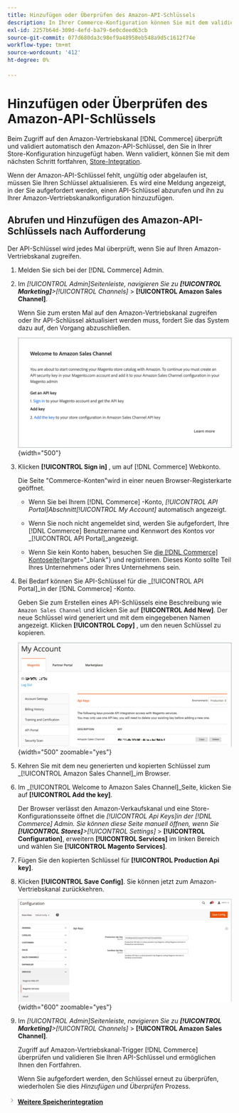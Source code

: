 ```yaml
---
title: Hinzufügen oder Überprüfen des Amazon-API-Schlüssels
description: In Ihrer Commerce-Konfiguration können Sie mit dem validierten Amazon-API-Schlüssel Ihre Stores in Ihr Amazon Seller-Konto integrieren.
exl-id: 2257b64d-309d-4efd-ba79-6e0cdeed63cb
source-git-commit: 077d680da3c98ef9a48958eb548a9d5c1612f74e
workflow-type: tm+mt
source-wordcount: '412'
ht-degree: 0%

---
```


# Hinzufügen oder Überprüfen des Amazon-API-Schlüssels

Beim Zugriff auf den Amazon-Vertriebskanal [!DNL Commerce] überprüft und validiert automatisch den Amazon-API-Schlüssel, den Sie in Ihrer Store-Konfiguration hinzugefügt haben. Wenn validiert, können Sie mit dem nächsten Schritt fortfahren, [Store-Integration](./store-integration.md).

Wenn der Amazon-API-Schlüssel fehlt, ungültig oder abgelaufen ist, müssen Sie Ihren Schlüssel aktualisieren. Es wird eine Meldung angezeigt, in der Sie aufgefordert werden, einen API-Schlüssel abzurufen und ihn zu Ihrer Amazon-Vertriebskanalkonfiguration hinzuzufügen.

## Abrufen und Hinzufügen des Amazon-API-Schlüssels nach Aufforderung

Der API-Schlüssel wird jedes Mal überprüft, wenn Sie auf Ihren Amazon-Vertriebskanal zugreifen.

1. Melden Sie sich bei der [!DNL Commerce] Admin.

1. Im _[!UICONTROL Admin]_Seitenleiste, navigieren Sie zu **[!UICONTROL Marketing]**>_[!UICONTROL Channels]_ > **[!UICONTROL Amazon Sales Channel]**.

   Wenn Sie zum ersten Mal auf den Amazon-Vertriebskanal zugreifen oder Ihr API-Schlüssel aktualisiert werden muss, fordert Sie das System dazu auf, den Vorgang abzuschließen.

   ![Abrufen und Hinzufügen der Amazon API-Schlüsselaufforderung](assets/amazon-api-verification-prompt.png){width="500"}

1. Klicken **[!UICONTROL Sign in]** , um auf [!DNL Commerce] Webkonto.

   Die Seite &quot;Commerce-Konten&quot;wird in einer neuen Browser-Registerkarte geöffnet.

   - Wenn Sie bei Ihrem [!DNL Commerce] -Konto, _[!UICONTROL API Portal]_Abschnitt_[!UICONTROL My Account]_ automatisch angezeigt.

   - Wenn Sie noch nicht angemeldet sind, werden Sie aufgefordert, Ihre [!DNL Commerce] Benutzername und Kennwort des Kontos vor _[!UICONTROL API Portal]_angezeigt.

   - Wenn Sie kein Konto haben, besuchen Sie [die [!DNL Commerce] Kontoseite](https://account.magento.com/customer/account/login/){target="_blank"} und registrieren. Dieses Konto sollte Teil Ihres Unternehmens oder Ihres Unternehmens sein.

1. Bei Bedarf können Sie API-Schlüssel für die _[!UICONTROL API Portal]_in der [!DNL Commerce] -Konto.

   Geben Sie zum Erstellen eines API-Schlüssels eine Beschreibung wie `Amazon Sales Channel` und klicken Sie auf **[!UICONTROL Add New]**. Der neue Schlüssel wird generiert und mit dem eingegebenen Namen angezeigt. Klicken **[!UICONTROL Copy]** , um den neuen Schlüssel zu kopieren.

   ![API-Schlüssel generieren oder kopieren](assets/amazon-add-api-key.png){width="500" zoomable="yes"}

1. Kehren Sie mit dem neu generierten und kopierten Schlüssel zum _[!UICONTROL Amazon Sales Channel]_im Browser.

1. Im _[!UICONTROL Welcome to Amazon Sales Channel]_Seite, klicken Sie auf **[!UICONTROL Add the key]**.

   Der Browser verlässt den Amazon-Verkaufskanal und eine Store-Konfigurationsseite öffnet die _[!UICONTROL Api Keys]_in der [!DNL Commerce] Admin. Sie können diese Seite manuell öffnen, wenn Sie **[!UICONTROL Stores]**>_[!UICONTROL Settings]_ > **[!UICONTROL Configuration]**, erweitern **[!UICONTROL Services]** im linken Bereich und wählen Sie **[!UICONTROL Magento Services]**.

1. Fügen Sie den kopierten Schlüssel für **[!UICONTROL Production Api key]**.

1. Klicken **[!UICONTROL Save Config]**. Sie können jetzt zum Amazon-Vertriebskanal zurückkehren.

   ![Hinzufügen Ihres API-Schlüssels in Ihrer Store-Konfiguration](assets/config-magento-services-api-screen.png){width="600" zoomable="yes"}

1. Im _[!UICONTROL Admin]_Seitenleiste, navigieren Sie zu **[!UICONTROL Marketing]**>_[!UICONTROL Channels]_ > **[!UICONTROL Amazon Sales Channel]**.

   Zugriff auf Amazon-Vertriebskanal-Trigger [!DNL Commerce] überprüfen und validieren Sie Ihren API-Schlüssel und ermöglichen Ihnen den Fortfahren.

   Wenn Sie aufgefordert werden, den Schlüssel erneut zu überprüfen, wiederholen Sie dies _Hinzufügen und Überprüfen_ Prozess.

![Nächstes Symbol](assets/btn-next.png) [**Weitere Speicherintegration**](./store-integration.md)
